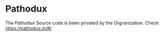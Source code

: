 # Pathodux

The Pathodux Source code is been privated by the Orgranization.
Check https://pathodux.in/#/
